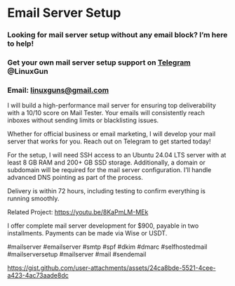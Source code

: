 # Email Server Setup
### Looking for mail server setup without any email block? I’m here to help!
### Get your own mail server setup support on [Telegram](https://t.me/LinuxGun​) @LinuxGun
### Email: linuxguns@gmail.com

I will build a high-performance mail server for ensuring top deliverability with a 10/10 score on Mail Tester. Your emails will consistently reach inboxes without sending limits or blacklisting issues.

Whether for official business or email marketing, I will develop your mail server that works for you. Reach out on Telegram to get started today!

For the setup, I will need SSH access to an Ubuntu 24.04 LTS server with at least 8 GB RAM and 200+ GB SSD storage. Additionally, a domain or subdomain will be required for the mail server configuration. I’ll handle advanced DNS pointing as part of the process.

Delivery is within 72 hours, including testing to confirm everything is running smoothly.

Related Project: https://youtu.be/8KaPmLM-MEk

I offer complete mail server development for $900, payable in two installments. Payments can be made via Wise or USDT.

#mailserver #emailserver #smtp #spf #dkim #dmarc #selfhostedmail #mailserversetup #mailserver #mail #sendemail

https://gist.github.com/user-attachments/assets/24ca8bde-5521-4cee-a423-4ac73aade8dc
